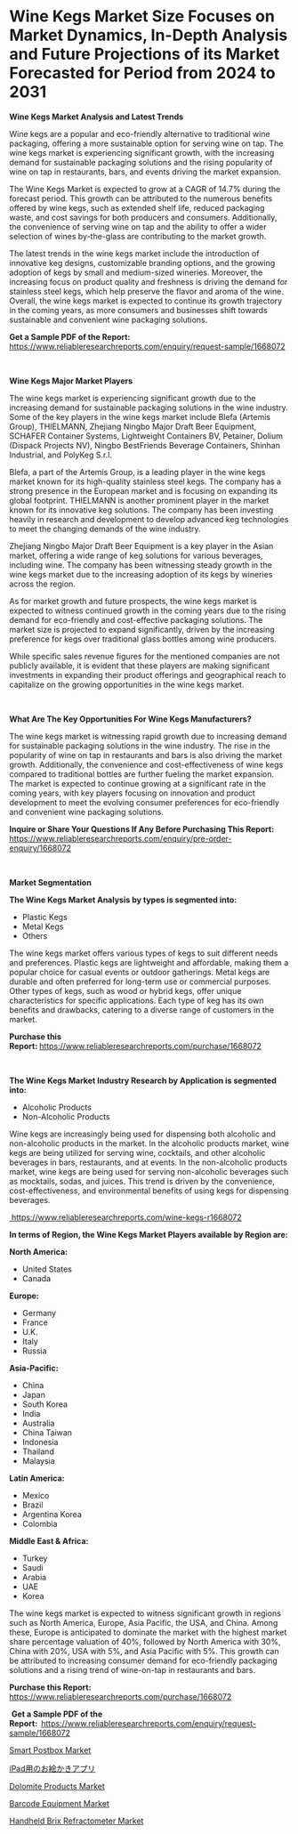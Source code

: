 <p><h1>Wine Kegs Market Size Focuses on Market Dynamics, In-Depth Analysis and Future Projections of its Market Forecasted for Period from 2024 to 2031</h1></p><p><strong>Wine Kegs Market Analysis and Latest Trends</strong></p>
<p><p>Wine kegs are a popular and eco-friendly alternative to traditional wine packaging, offering a more sustainable option for serving wine on tap. The wine kegs market is experiencing significant growth, with the increasing demand for sustainable packaging solutions and the rising popularity of wine on tap in restaurants, bars, and events driving the market expansion.</p><p>The Wine Kegs Market is expected to grow at a CAGR of 14.7% during the forecast period. This growth can be attributed to the numerous benefits offered by wine kegs, such as extended shelf life, reduced packaging waste, and cost savings for both producers and consumers. Additionally, the convenience of serving wine on tap and the ability to offer a wider selection of wines by-the-glass are contributing to the market growth.</p><p>The latest trends in the wine kegs market include the introduction of innovative keg designs, customizable branding options, and the growing adoption of kegs by small and medium-sized wineries. Moreover, the increasing focus on product quality and freshness is driving the demand for stainless steel kegs, which help preserve the flavor and aroma of the wine. Overall, the wine kegs market is expected to continue its growth trajectory in the coming years, as more consumers and businesses shift towards sustainable and convenient wine packaging solutions.</p></p>
<p><strong>Get a Sample PDF of the Report:&nbsp;</strong> <a href="https://www.reliableresearchreports.com/enquiry/request-sample/1668072">https://www.reliableresearchreports.com/enquiry/request-sample/1668072</a></p>
<p>&nbsp;</p>
<p><strong>Wine Kegs Major Market Players</strong></p>
<p><p>The wine kegs market is experiencing significant growth due to the increasing demand for sustainable packaging solutions in the wine industry. Some of the key players in the wine kegs market include Blefa (Artemis Group), THIELMANN, Zhejiang Ningbo Major Draft Beer Equipment, SCHAFER Container Systems, Lightweight Containers BV, Petainer, Dolium (Dispack Projects NV), Ningbo BestFriends Beverage Containers, Shinhan Industrial, and PolyKeg S.r.l.</p><p>Blefa, a part of the Artemis Group, is a leading player in the wine kegs market known for its high-quality stainless steel kegs. The company has a strong presence in the European market and is focusing on expanding its global footprint. THIELMANN is another prominent player in the market known for its innovative keg solutions. The company has been investing heavily in research and development to develop advanced keg technologies to meet the changing demands of the wine industry.</p><p>Zhejiang Ningbo Major Draft Beer Equipment is a key player in the Asian market, offering a wide range of keg solutions for various beverages, including wine. The company has been witnessing steady growth in the wine kegs market due to the increasing adoption of its kegs by wineries across the region.</p><p>As for market growth and future prospects, the wine kegs market is expected to witness continued growth in the coming years due to the rising demand for eco-friendly and cost-effective packaging solutions. The market size is projected to expand significantly, driven by the increasing preference for kegs over traditional glass bottles among wine producers.</p><p>While specific sales revenue figures for the mentioned companies are not publicly available, it is evident that these players are making significant investments in expanding their product offerings and geographical reach to capitalize on the growing opportunities in the wine kegs market.</p></p>
<p>&nbsp;</p>
<p><strong>What Are The Key Opportunities For Wine Kegs Manufacturers?</strong></p>
<p><p>The wine kegs market is witnessing rapid growth due to increasing demand for sustainable packaging solutions in the wine industry. The rise in the popularity of wine on tap in restaurants and bars is also driving the market growth. Additionally, the convenience and cost-effectiveness of wine kegs compared to traditional bottles are further fueling the market expansion. The market is expected to continue growing at a significant rate in the coming years, with key players focusing on innovation and product development to meet the evolving consumer preferences for eco-friendly and convenient wine packaging solutions.</p></p>
<p><strong>Inquire or Share Your Questions If Any Before Purchasing This Report:</strong> <a href="https://www.reliableresearchreports.com/enquiry/pre-order-enquiry/1668072">https://www.reliableresearchreports.com/enquiry/pre-order-enquiry/1668072</a></p>
<p>&nbsp;</p>
<p><strong>Market Segmentation</strong></p>
<p><strong>The Wine Kegs Market Analysis by types is segmented into:</strong></p>
<p><ul><li>Plastic Kegs</li><li>Metal Kegs</li><li>Others</li></ul></p>
<p><p>The wine kegs market offers various types of kegs to suit different needs and preferences. Plastic kegs are lightweight and affordable, making them a popular choice for casual events or outdoor gatherings. Metal kegs are durable and often preferred for long-term use or commercial purposes. Other types of kegs, such as wood or hybrid kegs, offer unique characteristics for specific applications. Each type of keg has its own benefits and drawbacks, catering to a diverse range of customers in the market.</p></p>
<p><strong>Purchase this Report:&nbsp;</strong><a href="https://www.reliableresearchreports.com/purchase/1668072">https://www.reliableresearchreports.com/purchase/1668072</a></p>
<p>&nbsp;</p>
<p><strong>The Wine Kegs Market Industry Research by Application is segmented into:</strong></p>
<p><ul><li>Alcoholic Products</li><li>Non-Alcoholic Products</li></ul></p>
<p><p>Wine kegs are increasingly being used for dispensing both alcoholic and non-alcoholic products in the market. In the alcoholic products market, wine kegs are being utilized for serving wine, cocktails, and other alcoholic beverages in bars, restaurants, and at events. In the non-alcoholic products market, wine kegs are being used for serving non-alcoholic beverages such as mocktails, sodas, and juices. This trend is driven by the convenience, cost-effectiveness, and environmental benefits of using kegs for dispensing beverages.</p></p>
<p><a href="https://www.reliableresearchreports.com/wine-kegs-r1668072">&nbsp;https://www.reliableresearchreports.com/wine-kegs-r1668072</a></p>
<p><strong>In terms of Region, the Wine Kegs Market Players available by Region are:</strong></p>
<p>
    <p> <strong> North America: </strong>
        <ul>
            <li>United States</li>
            <li>Canada</li>
        </ul>
        </p> 
    <p> <strong> Europe: </strong>
        <ul>
            <li>Germany</li>
            <li>France</li>
            <li>U.K.</li>
            <li>Italy</li>
            <li>Russia</li>
        </ul>
        </p> 
    <p> <strong> Asia-Pacific: </strong>
        <ul>
            <li>China</li>
            <li>Japan</li>
            <li>South Korea</li>
            <li>India</li>
            <li>Australia</li>
            <li>China Taiwan</li>
            <li>Indonesia</li>
            <li>Thailand</li>
            <li>Malaysia</li>
        </ul>
        </p> 
    <p> <strong> Latin America: </strong>
        <ul>
            <li>Mexico</li>
            <li>Brazil</li>
            <li>Argentina Korea</li>
            <li>Colombia</li>
        </ul>
        </p> 
    <p> <strong> Middle East & Africa: </strong>
        <ul>
            <li>Turkey</li>
            <li>Saudi</li>
            <li>Arabia</li>
            <li>UAE</li>
            <li>Korea</li>
        </ul>
    </p>
    </p>
<p><p>The wine kegs market is expected to witness significant growth in regions such as North America, Europe, Asia Pacific, the USA, and China. Among these, Europe is anticipated to dominate the market with the highest market share percentage valuation of 40%, followed by North America with 30%, China with 20%, USA with 5%, and Asia Pacific with 5%. This growth can be attributed to increasing consumer demand for eco-friendly packaging solutions and a rising trend of wine-on-tap in restaurants and bars.</p></p>
<p><strong>Purchase this Report: </strong><a href="https://www.reliableresearchreports.com/purchase/1668072">https://www.reliableresearchreports.com/purchase/1668072</a></p>
<p>&nbsp;<strong>Get a Sample PDF of the Report:&nbsp;&nbsp;</strong><a href="https://www.reliableresearchreports.com/enquiry/request-sample/1668072">https://www.reliableresearchreports.com/enquiry/request-sample/1668072</a></p>
<p><strong></strong></p>
<p><p><a href="https://www.linkedin.com/pulse/smart-postboxnbspmarket-focuses-market-share-size-projected-vrgse">Smart Postbox Market</a></p><p><a href="https://github.com/EmoryYundt1935/Market-Research-Report-List-1/blob/main/635159153478.md">iPad用のお絵かきアプリ</a></p><p><a href="https://github.com/dx0328/Market-Research-Report-List-2/blob/main/dolomite-products-market.md">Dolomite Products Market</a></p><p><a href="https://github.com/juancolorado15/Market-Research-Report-List-2/blob/main/barcode-equipment-market.md">Barcode Equipment Market</a></p><p><a href="https://www.linkedin.com/pulse/handheld-brix-refractometer-market-competitive-analysis-trends-rx1me">Handheld Brix Refractometer Market</a></p></p>